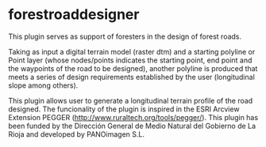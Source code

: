 # forestroaddesigner
This plugin serves as support of foresters in the design of forest roads.

Taking as input a digital terrain model (raster dtm) and a starting polyline or Point layer (whose nodes/points indicates the starting point, end point and the waypoints of the road to be designed), another polyline is produced that meets a series of design requirements established by the user (longitudinal slope among others). 

This plugin allows user to generate a longitudinal terrain profile of the road designed.
The funcionality of the plugin is inspired in the ESRI Arcview Extension PEGGER (http://www.ruraltech.org/tools/pegger/). 
This plugin has been funded by the Dirección General de Medio Natural del Gobierno de La Rioja and developed by PANOimagen S.L.
